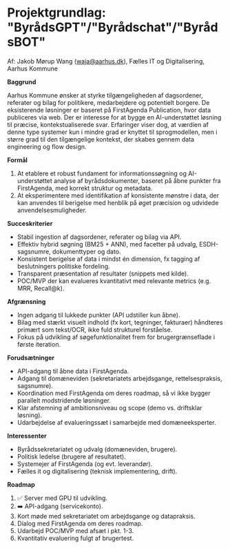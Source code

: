 # Projektgrundlag: "ByrådsGPT"/"Byrådschat"/"ByrådsBOT"

Af: Jakob Mørup Wang (<waja@aarhus.dk>), Fælles IT og Digitalisering, Aarhus Kommune

**Baggrund**

Aarhus Kommune ønsker at styrke tilgængeligheden af dagsordener, referater og bilag for politikere, medarbejdere og potentielt borgere. De eksisterende løsninger er baseret på FirstAgenda Publication, hvor data publiceres via web. Der er interesse for at bygge en AI-understøttet løsning til præcise, kontekstualiserede svar. Erfaringer viser dog, at værdien af denne type systemer kun i mindre grad er knyttet til sprogmodellen, men i større grad til den tilgængelige kontekst, der skabes gennem data engineering og flow design.

**Formål**

1) At etablere et robust fundament for informationssøgning og AI-understøttet analyse af byrådsdokumenter, baseret på åbne punkter fra FirstAgenda, med korrekt struktur og metadata.
2) At eksperimentere med identifikation af konsistente mønstre i data, der kan anvendes til berigelse med henblik på øget præcision og udvidede anvendelsesmuligheder.

**Succeskriterier**

* Stabil ingestion af dagsordener, referater og bilag via API.
* Effektiv hybrid søgning (BM25 + ANN), med facetter på udvalg, ESDH-sagsnumre, dokumenttyper og dato.
* Konsistent berigelse af data i mindst én dimension, fx tagging af beslutningers politiske fordeling.
* Transparent præsentation af resultater (snippets med kilde).
* POC/MVP der kan evalueres kvantitativt med relevante metrics (e.g. MRR, Recall@k).

**Afgrænsning**

* Ingen adgang til lukkede punkter (API udstiller kun åbne).
* Bilag med stærkt visuelt indhold (fx kort, tegninger, fakturaer) håndteres primært som tekst/OCR, ikke fuld strukturel forståelse.
* Fokus på udvikling af søgefunktionalitet frem for brugergrænseflade i første iteration.

**Forudsætninger**

* API-adgang til åbne data i FirstAgenda.
* Adgang til domæneviden (sekretariatets arbejdsgange, rettelsespraksis, sagsnumre).
* Koordination med FirstAgenda om deres roadmap, så vi ikke bygger parallelt modstridende løsninger.
* Klar afstemning af ambitionsniveau og scope (demo vs. driftsklar løsning).
* Udarbejdelse af evalueringssæt i samarbejde med domæneeksperter.

**Interessenter**

* Byrådssekretariatet og udvalg (domæneviden, brugere).
* Politisk ledelse (brugere af resultatet).
* Systemejer af FirstAgenda (og evt. leverandør).
* Fælles it og digitalisering (teknisk implementering, drift).

**Roadmap**

1. ✅ Server med GPU til udvikling.
1. ➡️ API-adgang (servicekonto).
2. Kort møde med sekretariatet om arbejdsgange og datapraksis.
3. Dialog med FirstAgenda om deres roadmap.
4. Udarbejd POC/MVP med afsæt i pkt. 1-3.
5. Kvantitativ evaluering fulgt af brugertest.